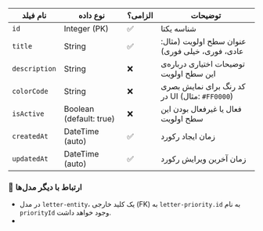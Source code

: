 
|نام فیلد|نوع داده|الزامی؟|توضیحات|
|---|---|---|---|
|`id`|Integer (PK)|✅|شناسه یکتا|
|`title`|String|✅|عنوان سطح اولویت (مثال: عادی، فوری، خیلی فوری)|
|`description`|String|❌|توضیحات اختیاری درباره‌ی این سطح اولویت|
|`colorCode`|String|❌|کد رنگ برای نمایش بصری در UI (مثال: `#FF0000`)|
|`isActive`|Boolean (default: true)|❌|فعال یا غیرفعال بودن این سطح اولویت|
|`createdAt`|DateTime (auto)|✅|زمان ایجاد رکورد|
|`updatedAt`|DateTime (auto)|✅|زمان آخرین ویرایش رکورد|


### 🔗 ارتباط با دیگر مدل‌ها

- در مدل `letter-entity`، یک کلید خارجی (FK) به `letter-priority.id` به نام `priorityId` وجود خواهد داشت.
- 